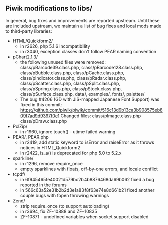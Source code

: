 ## Piwik modifications to libs/

In general, bug fixes and improvements are reported upstream.  Until these are
included upstream, we maintain a list of bug fixes and local mods made to
third-party libraries:

 * HTML/Quickform2/
   - in r2626, php 5.1.6 incompatibility
   - in r3040, exception classes don't follow PEAR naming convention
 * pChart2.1.3/
   - the following unused files were removed:
     class/pBarcode39.class.php, class/pBarcode128.class.php,
     class/pBubble.class.php, class/pCache.class.php, class/pIndicator.class.php,
     class/pRadar.class.php, class/pScatter.class.php, class/pSplit.class.php,
     class/pSpring.class.php, class/pStock.class.php, class/pSurface.class.php,
     data/, examples/, fonts/, palettes/
   - The bug #4206 (GD with JIS-mapped Japanese Font Support) was fixed in this
     commit: https://github.com/piwik/piwik/commit/516c13d9b13ca3b908575eb809f7ad9d9397f0e1
     Changed files: class/pImage.class.php class/pDraw.class.php
 * PclZip/
   - in r1960, ignore touch() - utime failed warning
 * PEAR/, PEAR.php
   - in r2419, add static keyword to isError and raiseError as it throws notices
     in HTML_Quickform2
   - in r2422, is_a() is deprecated for php 5.0 to 5.2.x
 * sparkline/
   - in r1296, remove require_once
   - empty sparklines with floats, off-by-one errors, and locale conflict
 * tcpdf/
   - in 6f945465fe40021d579bc2b4b8876468da69b062 fixed a bug reported in the forums
   - in 566c63a52e31b2b2d3e1a83f8f63e74e8d661b21 fixed another couple bugs with fopen throwing warnings
 * Zend/
   - strip require_once (to support autoloading)
   - in r3694, fix ZF-10888 and ZF-10835
   - ZF-10871 - undefined variables when socket support disabled
